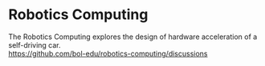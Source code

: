# Robotics Computing
The Robotics Computing explores the design of hardware acceleration of a self-driving car.  
https://github.com/bol-edu/robotics-computing/discussions
